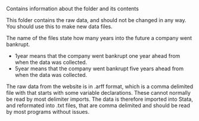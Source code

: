 Contains information about the folder and its contents

This folder contains the raw data, and should not be changed in any way. You should use this to make new data files.

The name of the files state how many years into the future a company went bankrupt. 
- 1year means that the company went bankrupt one year ahead from when the data was collected.
- 5year means that the company went bankrupt five years ahead from when the data was collected.

The raw data from the website is in .arff format, which is a comma delimited file with that starts with some variable declarations. These cannot normally be read by most delimiter imports.
The data is therefore imported into Stata, and reformated into .txt files, that are comma delimited and should be read by most programs without issues.